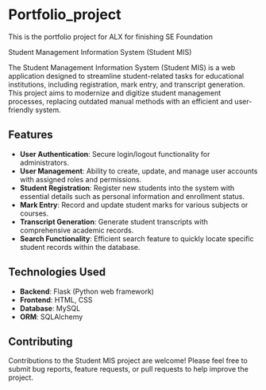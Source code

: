 # Portfolio_project
This is the portfolio project for ALX for finishing SE Foundation

Student Management Information System (Student MIS)

The Student Management Information System (Student MIS) is a web application designed to streamline student-related tasks for educational institutions, including registration, mark entry, and transcript generation. This project aims to modernize and digitize student management processes, replacing outdated manual methods with an efficient and user-friendly system.

## Features

- **User Authentication**: Secure login/logout functionality for administrators.
- **User Management**: Ability to create, update, and manage user accounts with assigned roles and permissions.
- **Student Registration**: Register new students into the system with essential details such as personal information and enrollment status.
- **Mark Entry**: Record and update student marks for various subjects or courses.
- **Transcript Generation**: Generate student transcripts with comprehensive academic records.
- **Search Functionality**: Efficient search feature to quickly locate specific student records within the database.

## Technologies Used

- **Backend**: Flask (Python web framework)
- **Frontend**: HTML, CSS
- **Database**: MySQL
- **ORM**: SQLAlchemy


## Contributing

Contributions to the Student MIS project are welcome! Please feel free to submit bug reports, feature requests, or pull requests to help improve the project.
